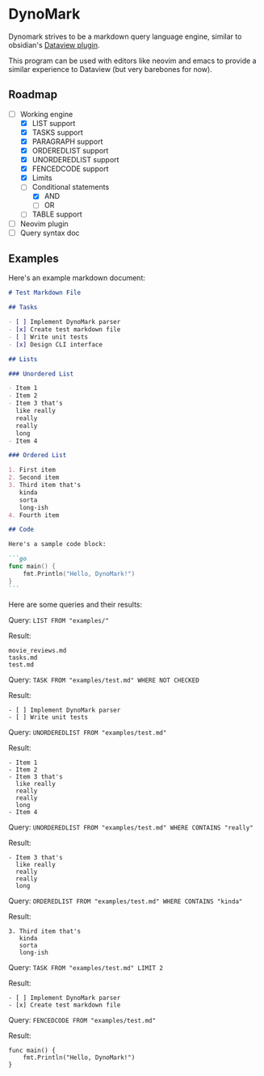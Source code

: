 # DynoMark

Dynomark strives to be a markdown query language engine, similar to obsidian's
[Dataview plugin](https://github.com/blacksmithgu/obsidian-dataview).

This program can be used with editors like neovim and emacs to provide a similar
experience to Dataview (but very barebones for now).

## Roadmap

- [ ] Working engine
    - [X] LIST support
    - [X] TASKS support
    - [X] PARAGRAPH support
    - [X] ORDEREDLIST support
    - [X] UNORDEREDLIST support
    - [X] FENCEDCODE support
    - [X] Limits
    - [ ] Conditional statements
        - [X] AND
        - [ ] OR
    - [ ] TABLE support
- [ ] Neovim plugin
- [ ] Query syntax doc

## Examples

Here's an example markdown document:

````md
# Test Markdown File

## Tasks

- [ ] Implement DynoMark parser
- [x] Create test markdown file
- [ ] Write unit tests
- [x] Design CLI interface

## Lists

### Unordered List

- Item 1
- Item 2
- Item 3 that's
  like really
  really
  really
  long
- Item 4

### Ordered List

1. First item
2. Second item
3. Third item that's
   kinda
   sorta
   long-ish
4. Fourth item

## Code

Here's a sample code block:

```go
func main() {
    fmt.Println("Hello, DynoMark!")
}
```
````

Here are some queries and their results:

Query: `LIST FROM "examples/"`

Result:

```
movie_reviews.md
tasks.md
test.md
```

Query: `TASK FROM "examples/test.md" WHERE NOT CHECKED`

Result:

```
- [ ] Implement DynoMark parser
- [ ] Write unit tests
```

Query: `UNORDEREDLIST FROM "examples/test.md"`

Result:

```
- Item 1
- Item 2
- Item 3 that's
  like really
  really
  really
  long
- Item 4
```

Query: `UNORDEREDLIST FROM "examples/test.md" WHERE CONTAINS "really"`

Result:

```
- Item 3 that's
  like really
  really
  really
  long
```

Query: `ORDEREDLIST FROM "examples/test.md" WHERE CONTAINS "kinda"`

Result:

```
3. Third item that's
   kinda
   sorta
   long-ish
```

Query: `TASK FROM "examples/test.md" LIMIT 2`

Result:

```
- [ ] Implement DynoMark parser
- [x] Create test markdown file
```

Query: `FENCEDCODE FROM "examples/test.md"`

Result:

```
func main() {
    fmt.Println("Hello, DynoMark!")
}
```
